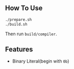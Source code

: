 ## How To Use

```sh
./prepare.sh
./build.sh
```

Then run `build/compiler`.

## Features

- Binary Literal(begin with `0b`)

